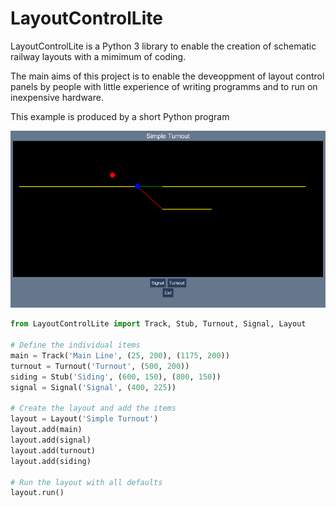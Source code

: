 # LayoutControlLite
LayoutControlLite is a Python 3 library to enable the creation of schematic railway layouts with
a mimimum of coding.

The main aims of this project is to enable the deveoppment of layout control panels by people
with little experience of writing programms and to run on inexpensive hardware.

This example is produced by a short Python program

![turnout demo](simple_turnout.png)

```python
from LayoutControlLite import Track, Stub, Turnout, Signal, Layout

# Define the individual items
main = Track('Main Line', (25, 200), (1175, 200))
turnout = Turnout('Turnout', (500, 200))
siding = Stub('Siding', (600, 150), (800, 150))
signal = Signal('Signal', (400, 225))

# Create the layout and add the items
layout = Layout('Simple Turnout')
layout.add(main)
layout.add(signal)
layout.add(turnout)
layout.add(siding)

# Run the layout with all defaults
layout.run()
```